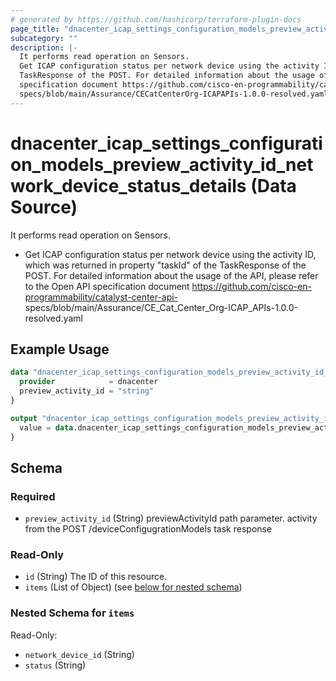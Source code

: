 ```yaml
---
# generated by https://github.com/hashicorp/terraform-plugin-docs
page_title: "dnacenter_icap_settings_configuration_models_preview_activity_id_network_device_status_details Data Source - terraform-provider-dnacenter"
subcategory: ""
description: |-
  It performs read operation on Sensors.
  Get ICAP configuration status per network device using the activity ID, which was returned in property "taskId" of the
  TaskResponse of the POST. For detailed information about the usage of the API, please refer to the Open API
  specification document https://github.com/cisco-en-programmability/catalyst-center-api-
  specs/blob/main/Assurance/CECatCenterOrg-ICAPAPIs-1.0.0-resolved.yaml
---
```


# dnacenter_icap_settings_configuration_models_preview_activity_id_network_device_status_details (Data Source)

It performs read operation on Sensors.

- Get ICAP configuration status per network device using the activity ID, which was returned in property "taskId" of the
TaskResponse of the POST. For detailed information about the usage of the API, please refer to the Open API
specification document https://github.com/cisco-en-programmability/catalyst-center-api-
specs/blob/main/Assurance/CE_Cat_Center_Org-ICAP_APIs-1.0.0-resolved.yaml

## Example Usage

```terraform
data "dnacenter_icap_settings_configuration_models_preview_activity_id_network_device_status_details" "example" {
  provider            = dnacenter
  preview_activity_id = "string"
}

output "dnacenter_icap_settings_configuration_models_preview_activity_id_network_device_status_details_example" {
  value = data.dnacenter_icap_settings_configuration_models_preview_activity_id_network_device_status_details.example.items
}
```

<!-- schema generated by tfplugindocs -->
## Schema

### Required

- `preview_activity_id` (String) previewActivityId path parameter. activity from the POST /deviceConfigugrationModels task response

### Read-Only

- `id` (String) The ID of this resource.
- `items` (List of Object) (see [below for nested schema](#nestedatt--items))

<a id="nestedatt--items"></a>
### Nested Schema for `items`

Read-Only:

- `network_device_id` (String)
- `status` (String)
